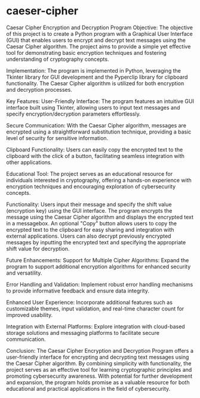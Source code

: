 # caeser-cipher
Caesar Cipher Encryption and Decryption Program
Objective:
The objective of this project is to create a Python program with a Graphical User Interface (GUI) that enables users to encrypt and decrypt text messages using the Caesar Cipher algorithm. The project aims to provide a simple yet effective tool for demonstrating basic encryption techniques and fostering understanding of cryptography concepts.

Implementation:
The program is implemented in Python, leveraging the Tkinter library for GUI development and the Pyperclip library for clipboard functionality. The Caesar Cipher algorithm is utilized for both encryption and decryption processes.

Key Features:
User-Friendly Interface: The program features an intuitive GUI interface built using Tkinter, allowing users to input text messages and specify encryption/decryption parameters effortlessly.

Secure Communication: With the Caesar Cipher algorithm, messages are encrypted using a straightforward substitution technique, providing a basic level of security for sensitive information.

Clipboard Functionality: Users can easily copy the encrypted text to the clipboard with the click of a button, facilitating seamless integration with other applications.

Educational Tool: The project serves as an educational resource for individuals interested in cryptography, offering a hands-on experience with encryption techniques and encouraging exploration of cybersecurity concepts.

Functionality:
Users input their message and specify the shift value (encryption key) using the GUI interface. The program encrypts the message using the Caesar Cipher algorithm and displays the encrypted text in a messagebox. An optional "Copy" button allows users to copy the encrypted text to the clipboard for easy sharing and integration with external applications. Users can also decrypt previously encrypted messages by inputting the encrypted text and specifying the appropriate shift value for decryption.

Future Enhancements:
Support for Multiple Cipher Algorithms: Expand the program to support additional encryption algorithms for enhanced security and versatility.

Error Handling and Validation: Implement robust error handling mechanisms to provide informative feedback and ensure data integrity.

Enhanced User Experience: Incorporate additional features such as customizable themes, input validation, and real-time character count for improved usability.

Integration with External Platforms: Explore integration with cloud-based storage solutions and messaging platforms to facilitate secure communication.

Conclusion:
The Caesar Cipher Encryption and Decryption Program offers a user-friendly interface for encrypting and decrypting text messages using the Caesar Cipher algorithm. By combining simplicity with functionality, the project serves as an effective tool for learning cryptographic principles and promoting cybersecurity awareness. With potential for further development and expansion, the program holds promise as a valuable resource for both educational and practical applications in the field of cybersecurity.
